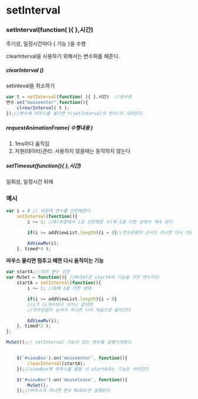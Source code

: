 # setInterval

### setInterval(function( ){ },시간)

주기성, 일정시간마다 { 기능 }을 수행

clearInterval을 사용하기 위해서는 변수화를 해준다.

##### clearInterval ()

setinteval을 취소하기

```js
var t = setInterval(function( ){ },시간)  //변수화
변수.on("mouseenter",function(){
    clrearInterval( t );
});//변수에 마우스를 올리면 t(setInterval의 변수)이 사라진다.
```

##### requestAnimationFrame( 수행내용  )

1. 1ms마다 움직임
2. 자원(데이터)관리: 사용하지 않을때는 동작하지 않는다

##### setTimeout(function(){ },시간) 

일회성, 일정시간 뒤에



### 예시



```js
var i = 0 // 바깥에 변수를 선언해준다.
	setInterval(function(){
		i += 1; //0(바깥에서 i로 선언해준 수)에 1을 더한 상태가 계속 된다

		if(i >= addViewList.length){i = 0}//갯수만큼의 순서가 지나면 다시 처음으로 돌아간다

		AdViewMv(i);
	}, timed*4 );
```



**마우스 올리면 멈추고 떼면 다시 움직이는 기능**

```js
var startA;//미리 변수 선언
var MvSet = function(){ //MvSet은 startA의 기능을 가진 변수이다
	startA = setInterval(function(){
		i += 1; //0에 1을 더한 상태

		if(i >= addViewList.length){i = 0}
        //i가 li개수보다 크거나 같다면
        //갯수만큼의 순서가 지나면 다시 처음으로 돌아간다

		AdViewMv(i);
	}, timed*2 );
};

MvSet();// setInterval 기능이 있는 변수를 실행시켜준다


	$('#viewBox').on('mouseenter', function(){
		clearInterval(startA);
	});//viewBox에 마우스를 올릴 시 startA라는 기능은 사라진다

	$('#viewBox').on('mouseleave', function(){
		MvSet();
	});//마우스가 떠나면 변수 MvSet은 실행된다
	
```


